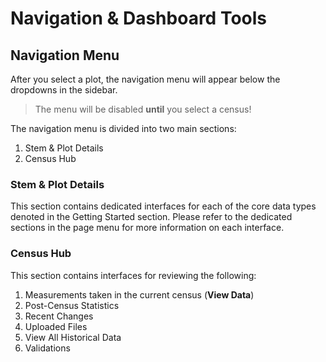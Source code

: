 # Navigation &amp; Dashboard Tools

## Navigation Menu

After you select a plot, the navigation menu will appear below the dropdowns in the sidebar.

> The menu will be disabled **until** you select a census!

The navigation menu is divided into two main sections:

1. Stem & Plot Details
2. Census Hub

### Stem & Plot Details

This section contains dedicated interfaces for each of the core data types denoted in the Getting Started section.
Please refer to the dedicated sections in the page menu for more information on each interface.

### Census Hub

This section contains interfaces for reviewing the following:

1. Measurements taken in the current census (**View Data**)
2. Post-Census Statistics
3. Recent Changes
4. Uploaded Files
5. View All Historical Data
6. Validations

